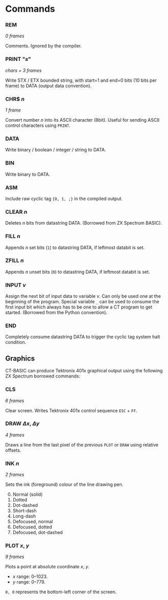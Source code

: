 # Commands

### REM
_0 frames_

Comments. Ignored by the compiler.

### PRINT "_s_"
_chars + 3 frames_

Write STX / ETX bounded string, with start=1 and end=0 bits (10 bits per frame) to DATA (output data convention).

### CHR$ _n_
_1 frame_

Convert number _n_ into its ASCII character (8bit). Useful for sending ASCII control characters using `PRINT`.

### DATA
Write binary / boolean / integer / string to DATA.

### BIN
Write binary to DATA.

### ASM
Include raw cyclic tag `{0, 1, ;}` in the compiled output.

### CLEAR _n_
Deletes _n_ bits from datastring DATA. (Borrowed from ZX Spectrum BASIC).

### FILL _n_
Appends _n_ set bits (`1`) to datastring DATA, if leftmost databit is set.

### ZFILL _n_
Appends _n_ unset bits (`0`) to datastring DATA, if leftmost databit is set.

### INPUT _v_
Assign the next bit of input data to variable _v_. Can only be used one at the beginning of the program. Special variable `_` can be used to consume the first input bit which always has to be one to allow a CT program to get started. (Borrowed from the Python convention).

### END
Completely consume datastring DATA to trigger the cyclic tag system halt condition.

## Graphics

CT-BASIC can produce Tektronix 401x graphical output using the following ZX Spectrum borrowed commands:

### CLS
_6 frames_

Clear screen. Writes Tektronix 401x control sequence `ESC` + `FF`.

### DRAW _Δx_, _Δy_
_4 frames_

Draws a line from the last pixel of the previous `PLOT` or `DRAW` using relative offsets.

### INK _n_
_2 frames_

Sets the ink (foreground) colour of the line drawing pen.

0. Normal (solid)
1. Dotted
2. Dot-dashed
3. Short-dash
4. Long-dash
5. Defocused, normal
6. Defocused, dotted
7. Defocused, dot-dashed

### PLOT _x_, _y_
_9 frames_

Plots a point at absolute coordinate _x_, _y_.
* _x_ range: 0–1023.
* _y_ range: 0–779.

`0, 0` represents the bottom-left corner of the screen.
